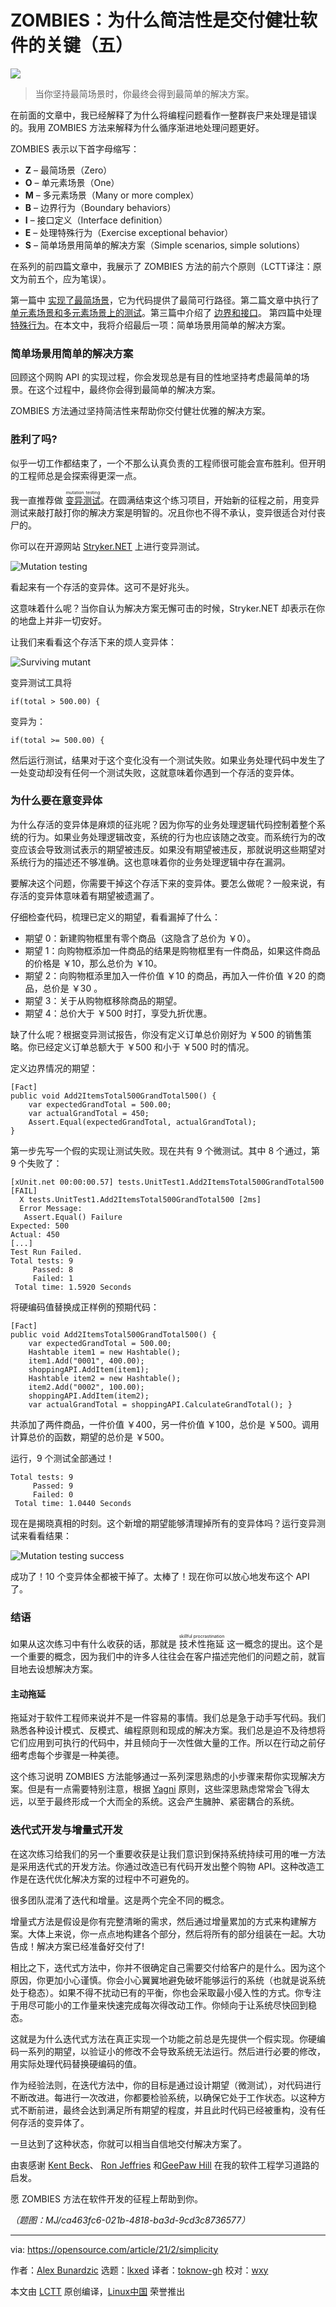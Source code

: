 [#]: subject: "Why simplicity is critical to delivering sturdy applications"
[#]: via: "https://opensource.com/article/21/2/simplicity"
[#]: author: "Alex Bunardzic https://opensource.com/users/alex-bunardzic"
[#]: collector: "lkxed"
[#]: translator: "toknow-gh"
[#]: reviewer: "wxy"
[#]: publisher: "wxy"
[#]: url: "https://linux.cn/article-15877-1.html"

ZOMBIES：为什么简洁性是交付健壮软件的关键（五）
======

![][0]

> 当你坚持最简场景时，你最终会得到最简单的解决方案。

在前面的文章中，我已经解释了为什么将编程问题看作一整群丧尸来处理是错误的。我用 ZOMBIES 方法来解释为什么循序渐进地处理问题更好。

ZOMBIES 表示以下首字母缩写：

- **Z** – 最简场景（Zero）
- **O** – 单元素场景（One）
- **M** – 多元素场景（Many or more complex）
- **B** – 边界行为（Boundary behaviors）
- **I** – 接口定义（Interface definition）
- **E** – 处理特殊行为（Exercise exceptional behavior）
- **S** – 简单场景用简单的解决方案（Simple scenarios, simple solutions）

在系列的前四篇文章中，我展示了 ZOMBIES 方法的前六个原则（LCTT译注：原文为前五个，应为笔误）。

第一篇中 [实现了最简场景][7]，它为代码提供了最简可行路径。第二篇文章中执行了 [单元素场景和多元素场景上的测试][8]。第三篇中介绍了 [边界和接口][9]。 第四篇中处理 [特殊行为][10]。在本文中，我将介绍最后一项：简单场景用简单的解决方案。

### 简单场景用简单的解决方案

回顾这个网购 API 的实现过程，你会发现总是有目的性地坚持考虑最简单的场景。在这个过程中，最终你会得到最简单的解决方案。

ZOMBIES 方法通过坚持简洁性来帮助你交付健壮优雅的解决方案。

### 胜利了吗?

似乎一切工作都结束了，一个不那么认真负责的工程师很可能会宣布胜利。但开明的工程师总是会探索得更深一点。

我一直推荐做 <ruby>[变异测试][11]<rt>mutation testing</rt></ruby>。在圆满结束这个练习项目，开始新的征程之前，用变异测试来敲打敲打你的解决方案是明智的。况且你也不得不承认，变异很适合对付丧尸的。

你可以在开源网站 [Stryker.NET][12] 上进行变异测试。

![Mutation testing][13]

看起来有一个存活的变异体。这可不是好兆头。

这意味着什么呢？当你自认为解决方案无懈可击的时候，Stryker.NET 却表示在你的地盘上并非一切安好。

让我们来看看这个存活下来的烦人变异体：

![Surviving mutant][14]

变异测试工具将

```
if(total > 500.00) {
```

变异为：

```
if(total >= 500.00) {
```

然后运行测试，结果对于这个变化没有一个测试失败。如果业务处理代码中发生了一处变动却没有任何一个测试失败，这就意味着你遇到一个存活的变异体。

### 为什么要在意变异体

为什么存活的变异体是麻烦的征兆呢？因为你写的业务处理逻辑代码控制着整个系统的行为。如果业务处理逻辑改变，系统的行为也应该随之改变。而系统行为的改变应该会导致测试表示的期望被违反。如果没有期望被违反，那就说明这些期望对系统行为的描述还不够准确。这也意味着你的业务处理逻辑中存在漏洞。

要解决这个问题，你需要干掉这个存活下来的变异体。要怎么做呢？一般来说，有存活的变异体意味着有期望被遗漏了。

仔细检查代码，梳理已定义的期望，看看漏掉了什么：

- 期望 0：新建购物框里有零个商品（这隐含了总价为 ￥0）。
- 期望 1：向购物框添加一件商品的结果是购物框里有一件商品，如果这件商品的价格是 ￥10，那么总价为 ￥10。
- 期望 2：向购物框添里加入一件价值 ￥10 的商品，再加入一件价值 ￥20 的商品，总价是 ￥30 。
- 期望 3：关于从购物框移除商品的期望。
- 期望 4：总价大于 ￥500 时打，享受九折优惠。

缺了什么呢？根据变异测试报告，你没有定义订单总价刚好为 ￥500 的销售策略。你已经定义订单总额大于 ￥500 和小于 ￥500 时的情况。

定义边界情况的期望：

```
[Fact]
public void Add2ItemsTotal500GrandTotal500() {
	var expectedGrandTotal = 500.00;
	var actualGrandTotal = 450;
	Assert.Equal(expectedGrandTotal, actualGrandTotal);
}
```

第一步先写一个假的实现让测试失败。现在共有 9 个微测试。其中 8 个通过，第 9 个失败了：

```
[xUnit.net 00:00:00.57] tests.UnitTest1.Add2ItemsTotal500GrandTotal500 [FAIL]
  X tests.UnitTest1.Add2ItemsTotal500GrandTotal500 [2ms]
  Error Message:
   Assert.Equal() Failure
Expected: 500
Actual: 450
[...]
Test Run Failed.
Total tests: 9
     Passed: 8
     Failed: 1
 Total time: 1.5920 Seconds
```

将硬编码值替换成正样例的预期代码：

```
[Fact]
public void Add2ItemsTotal500GrandTotal500() {
	var expectedGrandTotal = 500.00;
	Hashtable item1 = new Hashtable();
	item1.Add("0001", 400.00);
	shoppingAPI.AddItem(item1);
	Hashtable item2 = new Hashtable();
	item2.Add("0002", 100.00);
	shoppingAPI.AddItem(item2);
	var actualGrandTotal = shoppingAPI.CalculateGrandTotal(); }
```

共添加了两件商品，一件价值 ￥400，另一件价值 ￥100，总价是 ￥500。调用计算总价的函数，期望的总价是 ￥500。

运行，9 个测试全部通过！

```
Total tests: 9
     Passed: 9
     Failed: 0
 Total time: 1.0440 Seconds
```

现在是揭晓真相的时刻。这个新增的期望能够清理掉所有的变异体吗？运行变异测试来看看结果：

![Mutation testing success][15]

成功了！10 个变异体全都被干掉了。太棒了！现在你可以放心地发布这个 API 了。

### 结语

如果从这次练习中有什么收获的话，那就是 <ruby>技术性拖延<rt>skillful procrastination</rt></ruby> 这一概念的提出。这个是一个重要的概念，因为我们中的许多人往往会在客户描述完他们的问题之前，就盲目地去设想解决方案。

#### 主动拖延

拖延对于软件工程师来说并不是一件容易的事情。我们总是急于动手写代码。我们熟悉各种设计模式、反模式、编程原则和现成的解决方案。我们总是迫不及待想将它们应用到可执行的代码中，并且倾向于一次性做大量的工作。所以在行动之前仔细考虑每个步骤是一种美德。

这个练习说明 ZOMBIES 方法能够通过一系列深思熟虑的小步骤来帮你实现解决方案。但是有一点需要特别注意，根据 [Yagni][16] 原则，这些深思熟虑常常会飞得太远，以至于最终形成一个大而全的系统。这会产生臃肿、紧密耦合的系统。

### 迭代式开发与增量式开发

在这次练习给我们的另一个重要收获是让我们意识到保持系统持续可用的唯一方法是采用迭代式的开发方法。你通过改造已有代码开发出整个购物 API。这种改造工作是在迭代优化解决方案的过程中不可避免的。

很多团队混淆了迭代和增量。这是两个完全不同的概念。

增量式方法是假设是你有完整清晰的需求，然后通过增量累加的方式来构建解方案。大体上来说，你一点点地构建各个部分，然后将所有的部分组装在一起。大功告成！解决方案已经准备好交付了!

相比之下，迭代式方法中，你并不很确定自己需要交付给客户的是什么。因为这个原因，你更加小心谨慎。你会小心翼翼地避免破坏能够运行的系统（也就是说系统处于稳态）。如果不得不扰动已有的平衡，你也会采取最小侵入性的方式。你专注于用尽可能小的工作量来快速完成每次得改动工作。你倾向于让系统尽快回到稳态。

这就是为什么迭代式方法在真正实现一个功能之前总是先提供一个假实现。你硬编码一系列的期望，以验证小的修改不会导致系统无法运行。然后进行必要的修改，用实际处理代码替换硬编码的值。

作为经验法则，在迭代方法中，你的目标是通过设计期望（微测试），对代码进行不断改进。每进行一次改进，你都要检验系统，以确保它处于工作状态。以这种方式不断前进，最终会达到满足所有期望的程度，并且此时代码已经被重构，没有任何存活的变异体了。

一旦达到了这种状态，你就可以相当自信地交付解决方案了。

由衷感谢 [Kent Beck][17]、 [Ron Jeffries][18] 和[GeePaw Hill][19] 在我的软件工程学习道路的启发。

愿 ZOMBIES 方法在软件开发的征程上帮助到你。

*（题图：MJ/ca463fc6-021b-4818-ba3d-9cd3c8736577）*

--------------------------------------------------------------------------------

via: https://opensource.com/article/21/2/simplicity

作者：[Alex Bunardzic][a]
选题：[lkxed][b]
译者：[toknow-gh](https://github.com/toknow-gh)
校对：[wxy](https://github.com/wxy)

本文由 [LCTT](https://github.com/LCTT/TranslateProject) 原创编译，[Linux中国](https://linux.cn/) 荣誉推出

[a]: https://opensource.com/users/alex-bunardzic
[b]: https://github.com/lkxed/
[1]: https://www.redhat.com/en/services/training/rh024-red-hat-linux-technical-overview?intcmp=7016000000127cYAAQ
[2]: https://developers.redhat.com/cheat-sheets/advanced-linux-commands/?intcmp=7016000000127cYAAQ
[3]: https://opensource.com/downloads/cheat-sheets?intcmp=7016000000127cYAAQ
[4]: https://opensource.com/alternatives?intcmp=7016000000127cYAAQ
[5]: https://opensource.com/tags/linux?intcmp=7016000000127cYAAQ
[6]: https://opensource.com/resources?intcmp=7016000000127cYAAQ
[7]: https://linux.cn/article-15808-1.html
[8]: https://linux.cn/article-15817-1.html
[9]: https://linux.cn/article-15859-1.html
[10]: https://linux.cn/article-15860-1.html
[11]: https://opensource.com/article/19/9/mutation-testing-example-definition
[12]: https://stryker-mutator.io/
[13]: https://opensource.com/sites/default/files/uploads/stryker-net.png
[14]: https://opensource.com/sites/default/files/uploads/mutant.png
[15]: https://opensource.com/sites/default/files/uploads/stryker-net-success.png
[16]: https://martinfowler.com/bliki/Yagni.html
[17]: https://en.wikipedia.org/wiki/Kent_Beck
[18]: https://en.wikipedia.org/wiki/Ron_Jeffries
[19]: https://www.geepawhill.org/
[0]: https://img.linux.net.cn/data/attachment/album/202306/05/153322mror89lsrwl9os3g.jpg